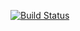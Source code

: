 [![Build Status](https://travis-ci.org/DomHuf1/CSE110_Lab5_Travis_CI.svg?branch=master)](https://travis-ci.org/DomHuf1/CSE110_Lab5_Travis_CI)
